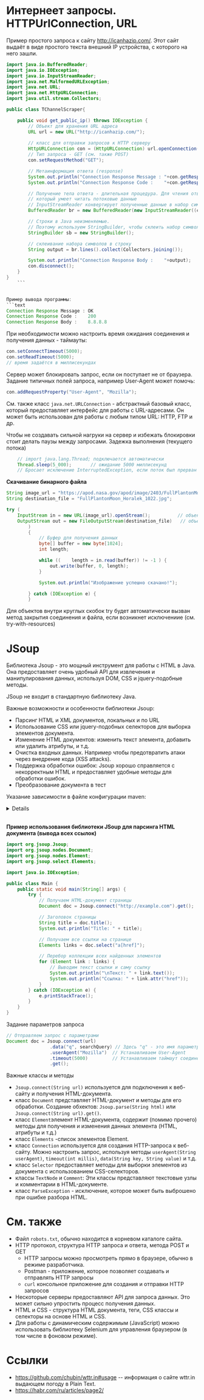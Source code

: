 # Интернеет запросы. HTTPUrlConnection, URL

Пример простого запроса к сайту http://icanhazip.com/.
Этот сайт выдаёт в виде простого текста внешний IP устройства, с которого на него зашли.

```java
import java.io.BufferedReader;
import java.io.IOException;
import java.io.InputStreamReader;
import java.net.MalformedURLException;
import java.net.URL;
import java.net.HttpURLConnection;
import java.util.stream.Collectors;

public class TChannelScraper{

    public void get_public_ip() throws IOException {
        // Объект для хранения URL адреса
        URL url = new URL("http://icanhazip.com/");
        
        // класс для отправки запросов к HTTP серверу
        HttpURLConnection con = (HttpURLConnection) url.openConnection();
        // Тип запроса - GET (см. также POST)
        con.setRequestMethod("GET");

        // Метаинформация ответа (response)
        System.out.println("Connection Response Message : "+con.getResponseMessage());  // Текстовый статус
        System.out.println("Connection Response Code :    "+con.getResponseCode());     // Код. Если всё ОК, то должен быть 200

        // Получение тела ответа - длительная процедура. Для чтения ответа используется класс BufferedReader,
        // который умеет читать потоковые данные
        // InputStreamReader конвертирует полученные данные в набор символов
        BufferedReader br = new BufferedReader(new InputStreamReader((con.getInputStream())));

        // Строки в Java неизменяемые.
        // Поэтому используем StringBuilder, чтобы склеить набор символов в строку без потери производительности
        StringBuilder sb = new StringBuilder();

        // склеивание набора символов в строку
        String output = br.lines().collect(Collectors.joining());

        System.out.println("Connection Response Body :    "+output);
        con.disconnect();
    }
}   
    ```


Пример вывода программы:
```text
Connection Response Message : OK
Connection Response Code :    200
Connection Response Body :    8.8.8.8
```

При необходимости можно настроить время ожидания соединения и получения данных - таймауты:
```java
con.setConnectTimeout(5000);
con.setReadTimeout(5000);
// время задаётся в миллисекундах
```

Сервер может блокировать запрос, если он поступает не от браузера. Задание типичных полей запроса, например User-Agent может помочь:
```java
con.addRequestProperty("User-Agent", "Mozilla");
```

См. также класс `java.net.URLConnection` - абстрактный базовый класс, который предоставляет интерфейс для работы с URL-адресами. Он может быть использован для работы с любым типом URL: HTTP, FTP и др.



Чтобы не создавать сильной нагруки на сервер и избежать блокировки стоит делать паузы между запросами. Задежка выполнения (текущего потока)
```java
    // import java.lang.Thread; подключается автоматически
    Thread.sleep(5_000);       // ожидание 5000 миллисекунд  
    // Бросает исключение InterruptedException, если поток был прерван
```

**Скачивание бинарного файла**
```java
String image_url = "https://apod.nasa.gov/apod/image/2403/FullPlantonMoon_Horalek_1022.jpg";
String destination_file = "FullPlantonMoon_Horalek_1022.jpg";

try (
    InputStream in = new URL(image_url).openStream();          // объект для чтения входного потока из URL
    OutputStream out = new FileOutputStream(destination_file)   // объект для записи данных в файл
        )     
        {
            // Буфер для получения данных
            byte[] buffer = new byte[1024];
            int length;

            while ((    length = in.read(buffer)) != -1 ) {
                out.write(buffer, 0, length);
            }

            System.out.println("Изображение успешно скачано!");

        } catch (IOException e) {
        }
```

Для объектов внутри круглых скобок try будет автоматически вызван метод закрытия соединения и файла, если возникнет исключениие (см. try-with-resources) 


# JSoup
Библиотека Jsoup - это мощный инструмент для работы с HTML в Java. Она предоставляет очень удобный API для извлечения и манипулирования данных, используя DOM, CSS и jquery-подобные методы.

JSoup не входит в стандартную библиотеку Java.

Важные возможности и особенности библиотеки Jsoup:
- Парсинг HTML и XML документов, локальных и по URL
- Использование CSS или jquery-подобных селекторов для выборка элементов документа.
- Изменение HTML документов: изменить текст элемента, добавить или удалить атрибуты, и т.д.
- Очистка входных данных. Например чтобы предотвратить атаки через внедрение кода (XSS attacks).
- Поддержка обработки ошибок: Jsoup хорошо справляется с некорректным HTML и предоставляет удобные методы для обработки ошибок.
- Преобразование документа в тест


Указание зависимости в файле конфигурации maven:
<details>
```xml
<!-- https://mvnrepository.com/artifact/org.jsoup/jsoup -->
<dependency>
    <groupId>org.jsoup</groupId>
    <artifactId>jsoup</artifactId>
    <version>1.17.2</version>
</dependency>
```
</details>

<br>

**Пример использования библиотеки JSoup для парсинга HTML документа (вывода всех ссылок)**
```java
import org.jsoup.Jsoup;
import org.jsoup.nodes.Document;
import org.jsoup.nodes.Element;
import org.jsoup.select.Elements;

import java.io.IOException;

public class Main {
    public static void main(String[] args) {
        try {
            // Получаем HTML-документ страницы
            Document doc = Jsoup.connect("http://example.com").get();

            // Заголовок страницы
            String title = doc.title();
            System.out.println("Title: " + title);

            // Получаем все ссылки на странице
            Elements links = doc.select("a[href]");

            // Перебор коллекции всех найденных элементов
            for (Element link : links) {
                // Выводим текст ссылки и саму ссылку
                System.out.println("\nТекст: " + link.text());
                System.out.println("Ссылка: " + link.attr("href"));
            }
        } catch (IOException e) {
            e.printStackTrace();
        }
    }
}
```

Задание параметров запроса
```java
// Отправляем запрос с параметрами
Document doc = Jsoup.connect(url)
                .data("q", searchQuery) // Здесь "q" - это имя параметра запроса, а searchQuery - его значение
                .userAgent("Mozilla")  // Устанавливаем User-Agent
                .timeout(5000)         // Устанавливаем таймаут соединения
                .get();
```


Важные классы и методы
- `Jsoup.connect(String url)` используется для подключения к веб-сайту и получения HTML-документа.
- класс `Document` представляет HTML-документ и методы для его обработки. Создание обхектов: `Jsoup.parse(String html)` или `Jsoup.connect(String url).get()`.
- класс `Element`элемент HTML-документа, содержит (помимо прочего) методы для получения и изменения данных элемента (HTML, атрибуты и т.д.)
- класс `Elements` -список элементов Element.
- класс `Connection`  используется для создания HTTP-запроса к веб-сайту. Можно настроить запрос, используя методы `userAgent(String userAgent)`, `timeout(int millis)`, `data(String key, String value)` и т.д.
- класс `Selector` предоставляет методы для выборки элементов из документа с использованием CSS-селекторов.
- классы `TextNode` и `Comment`: Эти классы представляют текстовые узлы и комментарии в HTML-документе.
- класс `ParseException` - исключение, которое может быть выброшено при ошибке разбора HTML.



# См. также
- Файл `robots.txt`, обычно находится в корневом каталоге сайта.
- HTTP протокол, структура HTTP запроса и ответа, метода POST и GET
    - HTTP запросы можно просмотреть прямо в браузере, обычно в режиме разработчика.
    - Postman - приложение, которое позволяет создавать и отправлять HTTP запросы
    - `curl` консольное приложение для создания и отправки HTTP запросов
- Нескоторые серверы предоставляют API для запроса данных. Это может сильно упростить процесс получения данных.
- HTML и CSS - структура HTML документа, теги, CSS классы и селекторы на основе HTML и CSS.
- Для работы с динамическим содержимым (JavaScript) можно использовать библиотеку Selenium для управления браузером (в том числе в фоновом режиме).

# Ссылки
- https://github.com/chubin/wttr.in#usage -- информация о сайте wttr.in выдающем погоду в Plain Text.
- https://habr.com/ru/articles/page2/